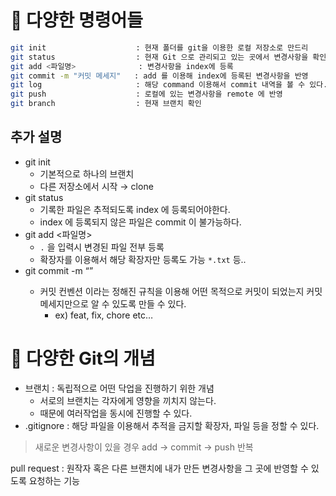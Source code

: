 # 📝 다양한 명령어들

```bash
git init                    : 현재 폴더를 git을 이용한 로컬 저장소로 만드리
git status                  : 현재 Git 으로 관리되고 있는 곳에서 변경사항을 확인
git add <파일명>              : 변경사항을 index에 등록
git commit -m "커밋 메세지"   : add 를 이용해 index에 등록된 변경사항을 반영
git log                     : 해당 command 이용해서 commit 내역을 볼 수 있다.
git push                    : 로컬에 있는 변경사항을 remote 에 반영
git branch                  : 현재 브랜치 확인
```

## 추가 설명

- git init
    - 기본적으로 하나의 브랜치
    - 다른 저장소에서 시작 → clone
- git status
    - 기록한 파일은 추적되도록 index 에 등록되어야한다.
    - index 에 등록되지 않은 파일은 commit 이 불가능하다.
- git add <파일명>
    - `.` 을 입력시 변경된 파일 전부 등록
    - 확장자를 이용해서 해당 확장자만 등록도 가능 `*.txt` 등..
- git commit -m “<commit message>”
    - 커밋 컨벤션 이라는 정해진 규칙을 이용해 어떤 목적으로 커밋이 되었는지 커밋 메세지만으로 알 수 있도록 만들 수 있다.
        - ex) feat, fix, chore etc…

# 🌈 다양한 Git의 개념

- 브랜치 : 독립적으로 어떤 닥업을 진행하기 위한 개념
    - 서로의 브랜치는 각자에게 영향을 끼치지 않는다.
    - 때문에 여러작업을 동시에 진행할 수 있다.
- .gitignore : 해당 파일을 이용해서 추적을 금지할 확장자, 파일 등을 정할 수 있다.

> 새로운 변경사항이 있을 경우
add → commit → push 반복
> 

pull request : 원작자 혹은 다른 브랜치에 내가 만든 변경사항을 그 곳에 반영할 수 있도록 요청하는 기능